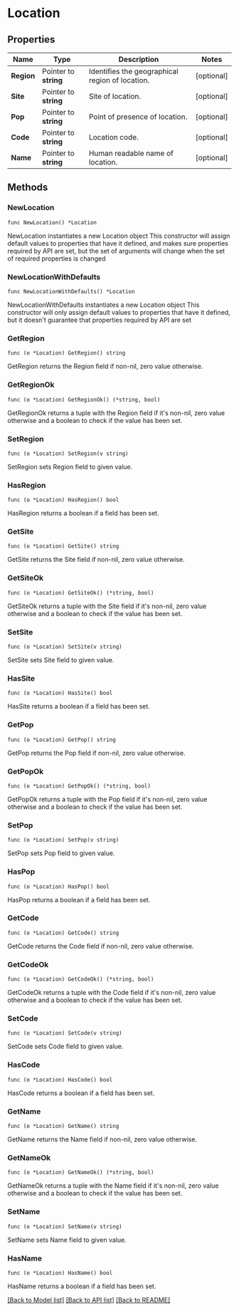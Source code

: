 # Location

## Properties

Name | Type | Description | Notes
------------ | ------------- | ------------- | -------------
**Region** | Pointer to **string** | Identifies the geographical region of location. | [optional] 
**Site** | Pointer to **string** | Site of location. | [optional] 
**Pop** | Pointer to **string** | Point of presence of location. | [optional] 
**Code** | Pointer to **string** | Location code. | [optional] 
**Name** | Pointer to **string** | Human readable name of location. | [optional] 

## Methods

### NewLocation

`func NewLocation() *Location`

NewLocation instantiates a new Location object
This constructor will assign default values to properties that have it defined,
and makes sure properties required by API are set, but the set of arguments
will change when the set of required properties is changed

### NewLocationWithDefaults

`func NewLocationWithDefaults() *Location`

NewLocationWithDefaults instantiates a new Location object
This constructor will only assign default values to properties that have it defined,
but it doesn't guarantee that properties required by API are set

### GetRegion

`func (o *Location) GetRegion() string`

GetRegion returns the Region field if non-nil, zero value otherwise.

### GetRegionOk

`func (o *Location) GetRegionOk() (*string, bool)`

GetRegionOk returns a tuple with the Region field if it's non-nil, zero value otherwise
and a boolean to check if the value has been set.

### SetRegion

`func (o *Location) SetRegion(v string)`

SetRegion sets Region field to given value.

### HasRegion

`func (o *Location) HasRegion() bool`

HasRegion returns a boolean if a field has been set.

### GetSite

`func (o *Location) GetSite() string`

GetSite returns the Site field if non-nil, zero value otherwise.

### GetSiteOk

`func (o *Location) GetSiteOk() (*string, bool)`

GetSiteOk returns a tuple with the Site field if it's non-nil, zero value otherwise
and a boolean to check if the value has been set.

### SetSite

`func (o *Location) SetSite(v string)`

SetSite sets Site field to given value.

### HasSite

`func (o *Location) HasSite() bool`

HasSite returns a boolean if a field has been set.

### GetPop

`func (o *Location) GetPop() string`

GetPop returns the Pop field if non-nil, zero value otherwise.

### GetPopOk

`func (o *Location) GetPopOk() (*string, bool)`

GetPopOk returns a tuple with the Pop field if it's non-nil, zero value otherwise
and a boolean to check if the value has been set.

### SetPop

`func (o *Location) SetPop(v string)`

SetPop sets Pop field to given value.

### HasPop

`func (o *Location) HasPop() bool`

HasPop returns a boolean if a field has been set.

### GetCode

`func (o *Location) GetCode() string`

GetCode returns the Code field if non-nil, zero value otherwise.

### GetCodeOk

`func (o *Location) GetCodeOk() (*string, bool)`

GetCodeOk returns a tuple with the Code field if it's non-nil, zero value otherwise
and a boolean to check if the value has been set.

### SetCode

`func (o *Location) SetCode(v string)`

SetCode sets Code field to given value.

### HasCode

`func (o *Location) HasCode() bool`

HasCode returns a boolean if a field has been set.

### GetName

`func (o *Location) GetName() string`

GetName returns the Name field if non-nil, zero value otherwise.

### GetNameOk

`func (o *Location) GetNameOk() (*string, bool)`

GetNameOk returns a tuple with the Name field if it's non-nil, zero value otherwise
and a boolean to check if the value has been set.

### SetName

`func (o *Location) SetName(v string)`

SetName sets Name field to given value.

### HasName

`func (o *Location) HasName() bool`

HasName returns a boolean if a field has been set.


[[Back to Model list]](../README.md#documentation-for-models) [[Back to API list]](../README.md#documentation-for-api-endpoints) [[Back to README]](../README.md)


